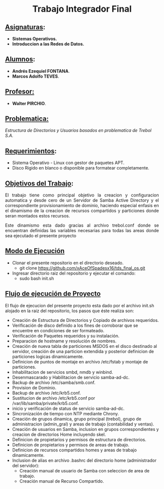 # <center>Trabajo Integrador Final</center>
## <u>Asignaturas</u>:
- <b>Sistemas Operativos.</b>
- <b>Introduccion a las Redes de Datos.</b>

## <u>Alumnos</u>:
- <b>Andrés Ezequiel FONTANA</b>.
- <b>Marcos Adolfo TEVES</b>.

## <u>Profesor:</u>
- <b>Walter PIRCHIO</b>.

## <u>Problematica:</u>
<i>Estructura de Directorios y Usuarios basados en problematica de Trebol S.A.</i>

## <u>Requerimientos</u>:
- Sistema Operativo - Linux con gestor de paquetes APT.
- Disco Rigido en blanco o disponible para formatear completamente.

## <u>Objetivos del Trabajo</u>:
<p style='text-align: justify;'>El trabajo tiene como principal objetivo la creacion y configuracion automatica y desde cero de un Servidor de Samba Active Directory y el correspondiente provisionamiento de dominio, haciendo especial enfasis en el dinamismo de la creacion de recursos compartidos y particiones donde seran montados estos recursos.</p>
<p style='text-align: justify;'>Este dinamismo esta dado gracias al archivo trebol.conf donde se encuentran definidas las variables necesarias para todas las areas donde sea ejecutado el presente proyecto</p>

## <u>Modo de Ejecución</u>
- Clonar el presente repositorio en el directorio deseado.
    - git clone https://github.com/xAceOfSpadesx16/tds_final_os.git
- Ingresar directorio raiz del repositorio y ejecutar el comando:
    - sudo bash init.sh

## <u> Flujo de ejecución de Proyecto </u>

El flujo de ejecucion del presente proyecto esta dado por el archivo init.sh alojado en la raiz del repositorio, los pasos que éste realiza son:
- Creación de Estructura de Directorios y Copiado de archivos requeridos.
- Verificación de disco definido a los fines de corroborar que se encuentre en condiciones de ser formateado.
- Verificación de Paquetes requeridos y su instalación.
- Preparacion de hostname y resolución de nombres.
- Creación de nueva tabla de particiones MSDOS en el disco destinado al servidor, creación de una particion extendida y posterior definicion de particiones logicas dinamicamente.
- Definicion de puntos de montaje en archivo /etc/fstab y montaje de particiones.
- Inhabilitacion de servicios smbd, nmdb y winbind.
- Desenmascarado y Habilitacion de servicio samba-ad-dc.
- Backup de archivo /etc/samba/smb.conf.
- Provision de Dominio.
- Backup de archivo /etc/krb5.conf.
- Sustitucion de archivo /etc/krb5.conf por /var/lib/samba/private/krb5.conf.
- inicio y verificación de status de servicio samba-ad-dc.
- Sincronización de tiempo con NTP mediante Chrony.
- Creación de grupos dinamica, grupo principal (trebol), grupo de administracion (admin_gral) y areas de trabajo (contabilidad y ventas).
- Creación de usuarios en Samba, inclusion en grupos correspondientes y creacion de directorios Home incluyendo skel.
- Definicion de propietarios y permisos de estructura de directorios.
- Definicion de propietarios y permisos de areas de trabajo.
- Definicion de recursos compartidos homes y areas de trabajo dinamicamente.
- Inclusion de alias en archivo .bashrc del directorio home (administrador del servidor):
    - Creación manual de usuario de Samba con seleccion de area de trabajo.
    - Creación manual de Recurso Compartido. 
